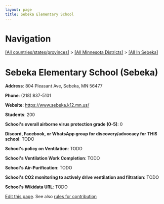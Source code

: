 ```yaml
---
layout: page
title: Sebeka Elementary School
---
```

# Navigation

[[All countries/states/provinces]](../../..) > [[All Minnesota Districts]](../..) > [[All In Sebeka]](..)

# Sebeka Elementary School (Sebeka)

**Address**: 804 Pleasant Ave, Sebeka, MN 56477

**Phone**: (218) 837-5101

**Website**: <https://www.sebeka.k12.mn.us/>

**Students**: 200

**School's overall airborne virus protection grade (0-5)**: 0

**Discord, Facebook, or WhatsApp group for discovery/advocacy for THIS school**: TODO

**School's policy on Ventilation**: TODO

**School's Ventilation Work Completion**: TODO

**School's Air-Purification**: TODO

**School's CO2 monitoring to actively drive ventilation and filtration**: TODO

**School's Wikidata URL**: TODO


[Edit this page](https://github.com/ventilate-schools/MN/edit/main/./Sebeka/Sebeka_Elementary_School.md). See also [rules for contribution](../../../contribution-rules/)
